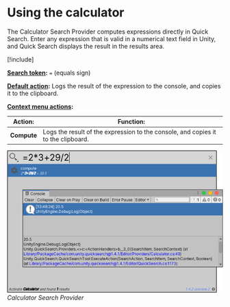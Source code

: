 # Using the calculator

The Calculator Search Provider computes expressions directly in Quick Search. Enter any expression that is valid in a numerical text field in Unity, and Quick Search displays the result in the results area.

[!include[](incl-special-search.md)]

**[Search token](search-filters.md#search-tokens):**  `=` (equals sign)

**[Default action](usage.md#default-actions):** Logs the result of the expression to the console, and copies it to the clipboard.

**[Context menu actions](usage.md#additional-actions):**

|Action:|Function:|
|-|-|
| **Compute**  | Logs the result of the expression to the console, and copies it to the clipboard.  |

![](Images/QS_calculator.png)<br/>_Calculator Search Provider_
